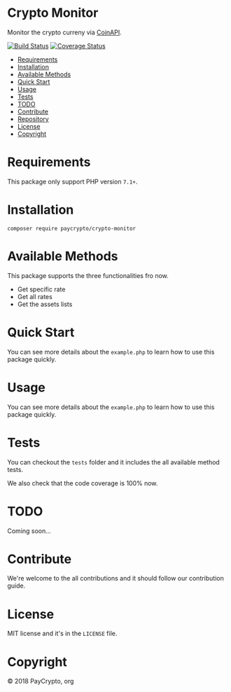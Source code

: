 # Crypto Monitor

Monitor the crypto curreny via [CoinAPI](https://docs.coinapi.io/).

[![Build Status](https://travis-ci.org/PayCrypto/crypto-monitor.svg?branch=master)](https://travis-ci.org/PayCrypto/crypto-monitor)
[![Coverage Status](https://coveralls.io/repos/github/PayCrypto/crypto-monitor/badge.svg?branch=master)](https://coveralls.io/github/PayCrypto/crypto-monitor?branch=master)

- [Requirements](#requirements)
- [Installation](#installation)
- [Available Methods](#availablemethods)
- [Quick Start](#quickstart)
- [Usage](#usage)
- [Tests](#tests)
- [TODO](#todo)
- [Contribute](#contribute)
- [Repository](#repository)
- [License](#license)
- [Copyright](#copyright)

# Requirements
This package only support PHP version ```7.1+```.

# Installation
```
composer require paycrypto/crypto-monitor
```

# Available Methods
This package supports the three functionalities fro now.

- Get specific rate
- Get all rates
- Get the assets lists

# Quick Start
You can see more details about the ```example.php``` to learn how to use this package quickly.

# Usage
You can see more details about the ```example.php``` to learn how to use this package quickly.

# Tests
You can checkout the ```tests``` folder and it includes the all available method tests.

We also check that the code coverage is 100% now.

# TODO
Coming soon...

# Contribute
We're welcome to the all contributions and it should follow our contribution guide.

# License
MIT license and it's in the ```LICENSE``` file.

# Copyright
© 2018 PayCrypto, org
